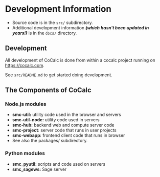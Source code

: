 # Development Information

- Source code is in the `src/` subdirectory.
- Additional development information _**(which hasn't been updated in years!)**_ is in the `docs/` directory.

## Development

All development of CoCalc is done from within a cocalc project running on https://cocalc.com.  

See `src/README.md` to get started doing development.

## The Components of CoCalc

### Node.js modules

- **smc-util:**      utility code used in the browser and servers
- **smc-util-node:** utility code used in servers
- **smc-hub:**       backend web and compute server code
- **smc-project:**   server code that runs in user projects
- **smc-webapp:**    frontend client code that runs in browser
- See also the packages/ subdirectory.

### Python modules

- **smc_pyutil:**    scripts and code used on servers
- **smc_sagews:**    Sage server
